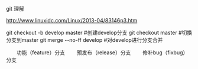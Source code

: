 git  理解

http://www.linuxidc.com/Linux/2013-04/83146p3.htm


git checkout -b develop master #创建develop分支
git checkout master #切换分支到master
git merge --no-ff develop #对develop进行分支合并



　　功能（feature）分支
　　预发布（release）分支
　　修补bug（fixbug）分支
